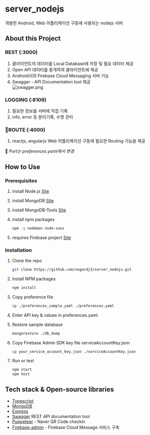 # server_nodejs

개발한 Android, Web 어플리케이션 구동에 사용되는 nodejs 서버

## About this Project

### REST (:3000)

1. 클라이언트의 데이터를 Local Database에 저장 및 필요 데이터 제공
2. Open API 데이터를 중개하여 클라이언트에 제공
3. Android/iOS Firebase Cloud Messaging 서버 기능
4. Swagger - API Documentation tool 제공  
   ![swagger.png](https://github.com/nogardj3/server_nodejs/blob/main/screenshots/swagger.png?raw=true)

### LOGGING (:8109)

1. 필요한 정보를 서버에 직접 기록
2. info, error 등 분리기록, 수명 관리

### 🚧ROUTE (:4000)

1. reactjs, angularjs Web 어플리케이션 구동에 필요한 Routing 기능을 제공

📢 _Port는 preferences.yaml에서 변경_

## How to Use

### Prerequisites

1. install Node.js [Site](https://nodejs.org/ko/download/)
2. install MongoDB [Site](https://docs.mongodb.com/manual/installation/)
3. install MongoDB-Tools [Site](https://docs.mongodb.com/database-tools/installation/installation/)
4. install npm packages

    ```sh
    npm -g nodemon node-sass
    ```

5. requires Firebase project [Site](https://console.firebase.google.com/?hl=ko)

### Installation

1. Clone the repo

    ```sh
    git clone https://github.com/nogardj3/server_nodejs.git
    ```

2. Install NPM packages

    ```sh
    npm install
    ```

3. Copy preference file

    ```sh
    cp ./preferences_sample.yaml ./preferences.yaml
    ```

4. Enter API key & values in preferences.yaml
5. Restore sample database

    ```sh
    mongorestore ./db_dump
    ```

6. Copy Firebase Admin SDK key file serviceAccountKey.json

    ```sh
    cp your_service_account_key.json ./serviceAccountKey.json
    ```

7. Run or test

    ```sh
    npm start
    npm test
    ```

## Tech stack & Open-source libraries

-   [Typescript](https://www.typescriptlang.org/)
-   [MongoDB](https://www.mongodb.com/)
-   [Express](https://expressjs.com/ko/)
-   [Swagger](https://swagger.io/) REST API documentation tool
-   [Puppeteer](https://github.com/puppeteer/puppeteer) - Naver QR Code checkin
-   [Firebase-admin](https://console.firebase.google.com/?hl=ko) - Firebase Cloud Message 서비스 구축
